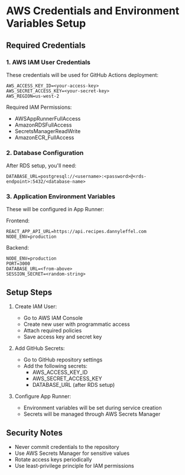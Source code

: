 # AWS Credentials and Environment Variables Setup

## Required Credentials

### 1. AWS IAM User Credentials
These credentials will be used for GitHub Actions deployment:
```
AWS_ACCESS_KEY_ID=<your-access-key>
AWS_SECRET_ACCESS_KEY=<your-secret-key>
AWS_REGION=us-west-2
```

Required IAM Permissions:
- AWSAppRunnerFullAccess
- AmazonRDSFullAccess
- SecretsManagerReadWrite
- AmazonECR_FullAccess

### 2. Database Configuration
After RDS setup, you'll need:
```
DATABASE_URL=postgresql://<username>:<password>@<rds-endpoint>:5432/<database-name>
```

### 3. Application Environment Variables
These will be configured in App Runner:

Frontend:
```
REACT_APP_API_URL=https://api.recipes.dannyleffel.com
NODE_ENV=production
```

Backend:
```
NODE_ENV=production
PORT=3000
DATABASE_URL=<from-above>
SESSION_SECRET=<random-string>
```

## Setup Steps

1. Create IAM User:
   - Go to AWS IAM Console
   - Create new user with programmatic access
   - Attach required policies
   - Save access key and secret key

2. Add GitHub Secrets:
   - Go to GitHub repository settings
   - Add the following secrets:
     * AWS_ACCESS_KEY_ID
     * AWS_SECRET_ACCESS_KEY
     * DATABASE_URL (after RDS setup)

3. Configure App Runner:
   - Environment variables will be set during service creation
   - Secrets will be managed through AWS Secrets Manager

## Security Notes

- Never commit credentials to the repository
- Use AWS Secrets Manager for sensitive values
- Rotate access keys periodically
- Use least-privilege principle for IAM permissions